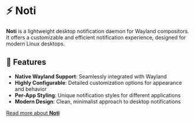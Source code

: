# :zap: Noti

**Noti** is a lightweight desktop notification daemon for Wayland compositors. It offers a customizable and efficient notification experience, designed for modern Linux desktops.

## :star2: Features

- **Native Wayland Support**: Seamlessly integrated with Wayland
- **Highly Configurable**: Detailed customization options for appearance and behavior
- **Per-App Styling**: Unique notification styles for different applications
- **Modern Design**: Clean, minimalist approach to desktop notifications

[Read more about **Noti**](https://github.com/noti-rs/noti.git)
